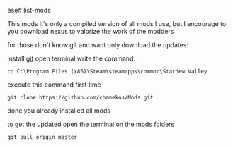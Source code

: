 ese# list-mods

This mods it's only a compiled version of all mods I use, but I encourage to you download nexus to valorize the work of the modders


for those don't know git and want only download the updates:

install [git](https://git-scm.com/downloads)
open terminal
write the command:
 ```
cd C:\Program Files (x86)\Steam\steamapps\common\Stardew Valley
```

execute this command first time

```git
git clone https://github.com/chamekos/Mods.git
```

done you already installed all mods

to get the updated open the terminal on the mods folders

```git
git pull origin master
```
